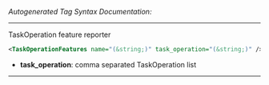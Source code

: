 _Autogenerated Tag Syntax Documentation:_

---
TaskOperation feature reporter

```xml
<TaskOperationFeatures name="(&string;)" task_operation="(&string;)" />
```

-   **task_operation**: comma separated TaskOperation list

---
